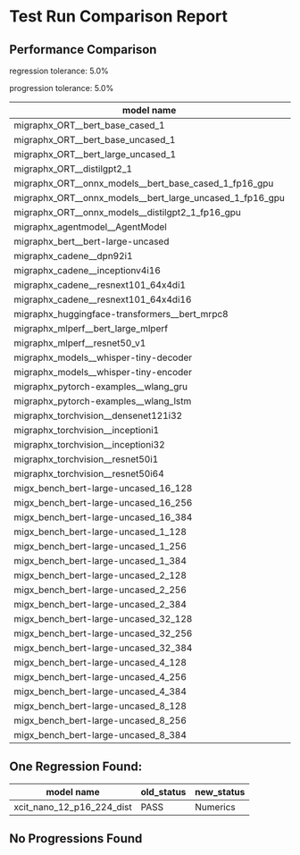 # Test Run Comparison Report

## Performance Comparison

regression tolerance: 5.0%

progression tolerance: 5.0%

|model name|exit_status|analysis|old_time_ms|new_time_ms|change_ms|percent_change|
|---|---|---|---|---|---|---|
|migraphx_ORT__bert_base_cased_1|PASS|progression|1257.9933|92.6268|-1165.3665|-92.64%|
|migraphx_ORT__bert_base_uncased_1|PASS|progression|947.1005|88.3532|-858.7474|-90.67%|
|migraphx_ORT__bert_large_uncased_1|PASS|progression|559.8424|259.9632|-299.8792|-53.56%|
|migraphx_ORT__distilgpt2_1|PASS|progression|632.1863|34.0513|-598.135|-94.61%|
|migraphx_ORT__onnx_models__bert_base_cased_1_fp16_gpu|Numerics|within tol|88.0503|90.3399|2.2897|2.6%|
|migraphx_ORT__onnx_models__bert_large_uncased_1_fp16_gpu|Numerics|progression|1585.5022|493.279|-1092.2232|-68.89%|
|migraphx_ORT__onnx_models__distilgpt2_1_fp16_gpu|Numerics|within tol|39.4468|40.5825|1.1357|2.88%|
|migraphx_agentmodel__AgentModel|Numerics|progression|1.9899|1.2685|-0.7214|-36.25%|
|migraphx_bert__bert-large-uncased|PASS|progression|1327.9508|576.5169|-751.4339|-56.59%|
|migraphx_cadene__dpn92i1|PASS|progression|652.7317|163.8061|-488.9256|-74.9%|
|migraphx_cadene__inceptionv4i16|PASS|within tol|5768.7073|5563.864|-204.8432|-3.55%|
|migraphx_cadene__resnext101_64x4di1|PASS|progression|353.5471|333.0607|-20.4864|-5.79%|
|migraphx_cadene__resnext101_64x4di16|PASS|regression|5009.3722|5804.8561|795.4839|15.88%|
|migraphx_huggingface-transformers__bert_mrpc8|PASS|progression|825.8016|406.0491|-419.7525|-50.83%|
|migraphx_mlperf__bert_large_mlperf|Numerics|progression|2355.7245|436.7366|-1918.9879|-81.46%|
|migraphx_mlperf__resnet50_v1|PASS|within tol|96.0867|99.8887|3.802|3.96%|
|migraphx_models__whisper-tiny-decoder|PASS|progression|36.1796|31.3808|-4.7988|-13.26%|
|migraphx_models__whisper-tiny-encoder|Numerics|progression|628.3482|210.2591|-418.0891|-66.54%|
|migraphx_pytorch-examples__wlang_gru|PASS|within tol|78.4655|78.7046|0.2391|0.3%|
|migraphx_pytorch-examples__wlang_lstm|PASS|progression|41.6088|38.4034|-3.2054|-7.7%|
|migraphx_torchvision__densenet121i32|PASS|within tol|1490.5608|1530.4909|39.9301|2.68%|
|migraphx_torchvision__inceptioni1|PASS|progression|557.7054|197.8333|-359.8722|-64.53%|
|migraphx_torchvision__inceptioni32|PASS|within tol|5731.4828|5859.1149|127.6321|2.23%|
|migraphx_torchvision__resnet50i1|PASS|progression|127.0706|83.7108|-43.3598|-34.12%|
|migraphx_torchvision__resnet50i64|PASS|within tol|5384.7119|5367.4552|-17.2567|-0.32%|
|migx_bench_bert-large-uncased_16_128|PASS|within tol|2589.4483|2557.9255|-31.5228|-1.22%|
|migx_bench_bert-large-uncased_16_256|PASS|within tol|4292.9136|4087.0692|-205.8443|-4.79%|
|migx_bench_bert-large-uncased_16_384|Numerics|within tol|5600.3251|5591.2762|-9.0489|-0.16%|
|migx_bench_bert-large-uncased_1_128|PASS|within tol|158.3179|164.5648|6.2469|3.95%|
|migx_bench_bert-large-uncased_1_256|PASS|within tol|275.1554|286.0742|10.9188|3.97%|
|migx_bench_bert-large-uncased_1_384|PASS|within tol|396.6643|383.9588|-12.7055|-3.2%|
|migx_bench_bert-large-uncased_2_128|PASS|within tol|404.6734|384.953|-19.7203|-4.87%|
|migx_bench_bert-large-uncased_2_256|PASS|regression|583.1809|617.2624|34.0815|5.84%|
|migx_bench_bert-large-uncased_2_384|PASS|regression|826.5659|871.5607|44.9948|5.44%|
|migx_bench_bert-large-uncased_32_128|PASS|within tol|5104.6245|5227.4805|122.856|2.41%|
|migx_bench_bert-large-uncased_32_256|PASS|within tol|8220.8697|8023.4599|-197.4099|-2.4%|
|migx_bench_bert-large-uncased_32_384|Numerics|within tol|11544.3794|11498.8985|-45.4809|-0.39%|
|migx_bench_bert-large-uncased_4_128|PASS|regression|730.1665|935.8842|205.7177|28.17%|
|migx_bench_bert-large-uncased_4_256|PASS|regression|1121.2258|1180.625|59.3992|5.3%|
|migx_bench_bert-large-uncased_4_384|PASS|regression|1546.6103|1969.2588|422.6484|27.33%|
|migx_bench_bert-large-uncased_8_128|PASS|regression|1286.096|3127.0548|1840.9588|143.14%|
|migx_bench_bert-large-uncased_8_256|PASS|progression|2418.3065|2085.7149|-332.5916|-13.75%|
|migx_bench_bert-large-uncased_8_384|PASS|within tol|2911.2881|2989.9098|78.6216|2.7%|

## One Regression Found:

|model name|old_status|new_status|
|---|---|---|
|xcit_nano_12_p16_224_dist|PASS|Numerics|

## No Progressions Found

